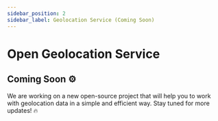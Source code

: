 ```yaml
---
sidebar_position: 2
sidebar_label: Geolocation Service (Coming Soon)
---
```


# Open Geolocation Service
## **Coming Soon** ⚙️

We are working on a new open-source project that will help you to work with geolocation data in a simple and efficient way. Stay tuned for more updates! 🔥
